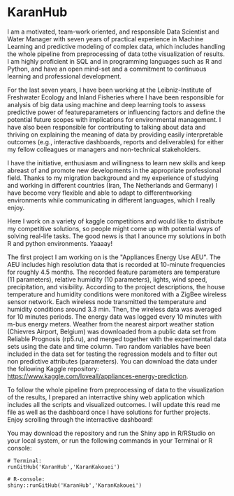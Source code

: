 # KaranHub

I am a motivated, team-work oriented, and responsible Data Scientist and Water Manager with seven years of practical experience in Machine Learning and predictive modeling of complex data, which includes handling the whole pipeline from preprocessing of data tothe visualization of results. I am highly proficient in SQL and in programming languages such as R and Python, and have an open mind-set and a commitment to continuous learning and professional development. 

For the last seven years, I have been working at the Leibniz-Institute of Freshwater Ecology and Inland Fisheries where I have been responsible for analysis of big data using machine and deep learning tools to assess predictive power of featureparameters or influencing factors and define the potential future scopes with implications for environmental management. I have also been responsible for contributing to talking about data and thriving on explaining the meaning of data by providing easily interpretable outcomes (e.g., interactive dashboards, reports and deliverables) for either my fellow colleagues or managers and non-technical stakeholders. 

I have the initiative, enthusiasm and willingness to learn new skills and keep abreast of and promote new developments in the appropriate professional field. Thanks to my migration background and my experience of studying and working in different countries (Iran, The Netherlands and Germany) I have become very flexible and able to adapt to differentworking environments while communicating in different languages, which I really enjoy.

Here I work on a variety of kaggle competitions and would like to distribute my competitive solutions, so people might come up with potential ways of solving real-life tasks. The good news is that I anounce my solutions in both R and python environments. Yaaaay!

The first project I am working on is the "Appliances Energy Use AEU". The AEU includes high resolution data that is recorded at 10-minute frequencies for roughly 4.5 months. The recorded feature parameters are temperature (11 parameters), relative  humidity (10 parameters), lights, wind speed, precipitation, and visibility. According to the project descriptions, the house temperature and humidity conditions were monitored with a ZigBee wireless sensor network. Each wireless node transmitted the temperature and humidity conditions around 3.3 min. Then, the wireless data was averaged for 10 minutes periods. The energy data was logged every 10 minutes with m-bus energy meters. Weather from the nearest airport weather station (Chievres Airport, Belgium) was downloaded from a public data set from Reliable Prognosis (rp5.ru), and merged together with the experimental data sets using the date and time column. Two random variables have been included in the data set for testing the regression models and to filter out non predictive attributes (parameters). You can download the data under the following Kaggle repository: https://www.kaggle.com/loveall/appliances-energy-prediction.

To follow the whole pipeline from preprocessing of data to the visualization of the results, I prepared an interractive shiny web application which includes all the scripts and visualized outcomes. I will update this read me file as well as the dashboard once I have solutions for further projects. Enjoy scrolling through the interractive dashboard!

You may download the repository and run the Shiny app in R/RStudio on your local system, or run the following commands in your Terminal or R console:
```
# Terminal: 
runGitHub('KaranHub','KaranKakouei')

# R-console: 
shiny::runGitHub('KaranHub','KaranKakouei')
```
